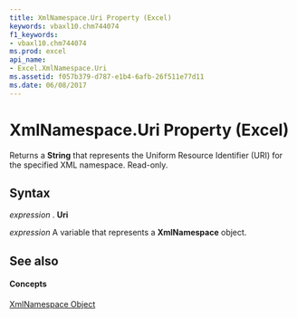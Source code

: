 ```yaml
---
title: XmlNamespace.Uri Property (Excel)
keywords: vbaxl10.chm744074
f1_keywords:
- vbaxl10.chm744074
ms.prod: excel
api_name:
- Excel.XmlNamespace.Uri
ms.assetid: f057b379-d787-e1b4-6afb-26f511e77d11
ms.date: 06/08/2017
---
```



# XmlNamespace.Uri Property (Excel)

Returns a  **String** that represents the Uniform Resource Identifier (URI) for the specified XML namespace. Read-only.


## Syntax

 _expression_ . **Uri**

 _expression_ A variable that represents a **XmlNamespace** object.


## See also


#### Concepts


[XmlNamespace Object](xmlnamespace-object-excel.md)

